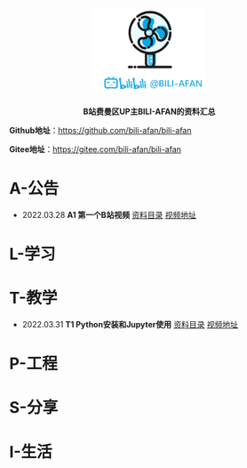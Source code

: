 <h1 align="center">
   <img src="./pics/logo.png" height="150">
    <br>
</h1>

<p align="center">
    <strong>B站费曼区UP主BILI-AFAN的资料汇总</strong>
</p>

**Github地址**：https://github.com/bili-afan/bili-afan

**Gitee地址**：https://gitee.com/bili-afan/bili-afan

# A-公告

- 2022.03.28  **A1 第一个B站视频**    [资料目录](Announcement/A1-第一个B站视频)  [视频地址](https://www.bilibili.com/video/BV1j3411W7z5)

# L-学习

# T-教学

- 2022.03.31 **T1 Python安装和Jupyter使用**  [资料目录](Teaching/T1-Python安装和Jupyter使用)  [视频地址](https://www.bilibili.com/video/BV1B44y1P7Je)

# P-工程

# S-分享

# I-生活

